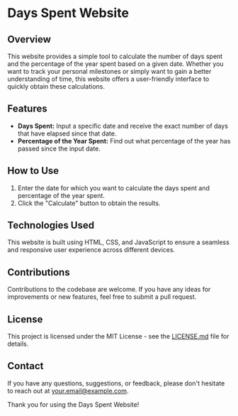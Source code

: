# Days Spent Website

## Overview
This website provides a simple tool to calculate the number of days spent and the percentage of the year spent based on a given date. Whether you want to track your personal milestones or simply want to gain a better understanding of time, this website offers a user-friendly interface to quickly obtain these calculations.

## Features
- **Days Spent:** Input a specific date and receive the exact number of days that have elapsed since that date.
- **Percentage of the Year Spent:** Find out what percentage of the year has passed since the input date.

## How to Use
1. Enter the date for which you want to calculate the days spent and percentage of the year spent.
2. Click the "Calculate" button to obtain the results.

## Technologies Used
This website is built using HTML, CSS, and JavaScript to ensure a seamless and responsive user experience across different devices.

## Contributions
Contributions to the codebase are welcome. If you have any ideas for improvements or new features, feel free to submit a pull request.

## License
This project is licensed under the MIT License - see the [LICENSE.md](https://github.com/yourusername/yourrepository/blob/main/LICENSE.md) file for details.

## Contact
If you have any questions, suggestions, or feedback, please don't hesitate to reach out at [your.email@example.com](mailto:your.email@example.com).

Thank you for using the Days Spent Website!
